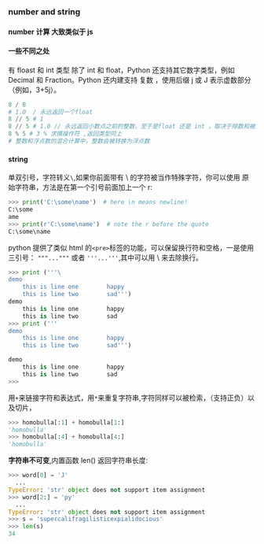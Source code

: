 ### number and string

#### number 计算 大致类似于 js

#### 一些不同之处

有 floast 和 int 类型
除了 int 和 float，Python 还支持其它数字类型，例如 Decimal 和 Fraction。Python 还内建支持 复数 ，使用后缀 j 或 J 表示虚数部分（例如，3+5j）。

```py
8 / 8
# 1.0  / 永远返回一个float
8 // 5 # 1
8 // 5 # 1.0 // 永远返回小数点之前的整数，至于是float 还是 int ，取决于除数和被除数的类型
8 % 5 # 3 % 求摸操作符 ,返回类型同上
# 整数和浮点数的混合计算中，整数会被转换为浮点数
```

#### string

单双引号，字符转义`\`,如果你前面带有 \ 的字符被当作特殊字符，你可以使用 原始字符串，方法是在第一个引号前面加上一个 r:

```py
>>> print('C:\some\name')  # here \n means newline!
C:\some
ame
>>> print(r'C:\some\name')  # note the r before the quote
C:\some\name
```

python 提供了类似 html 的`<pre>`标签的功能，可以保留换行符和空格，一是使用三引号： `"""..."""` 或者 `'''...'''`,其中可以用 \ 来去除换行。

```py
>>> print ('''\
demo
	this is line one        happy
	this is line two        sad''')
demo
	this is line one        happy
	this is line two        sad
>>> print ('''
demo
	this is line one        happy
	this is line two        sad''')

demo
	this is line one        happy
	this is line two        sad
>>>
```

用`+`来链接字符和表达式，用`*`来重复字符串,字符同样可以被检索，（支持正负）以及切片，

```py
>>> homobulla[:1] + homobulla[1:]
'homobulla'
>>> homobulla[:4] + homobulla[4:]
'homobulla'
```

<b>字符串不可变</b>,内置函数 len() 返回字符串长度:

```py
>>> word[0] = 'J'
  ...
TypeError: 'str' object does not support item assignment
>>> word[2:] = 'py'
  ...
TypeError: 'str' object does not support item assignment
>>> s = 'supercalifragilisticexpialidocious'
>>> len(s)
34
```
